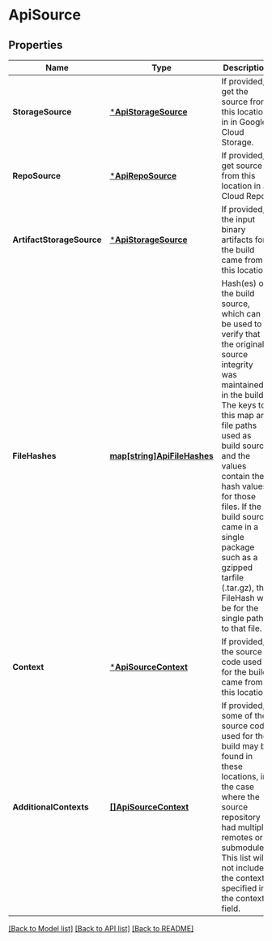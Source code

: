 # ApiSource

## Properties
Name | Type | Description | Notes
------------ | ------------- | ------------- | -------------
**StorageSource** | [***ApiStorageSource**](apiStorageSource.md) | If provided, get the source from this location in in Google Cloud Storage. | [optional] [default to null]
**RepoSource** | [***ApiRepoSource**](apiRepoSource.md) | If provided, get source from this location in a Cloud Repo. | [optional] [default to null]
**ArtifactStorageSource** | [***ApiStorageSource**](apiStorageSource.md) | If provided, the input binary artifacts for the build came from this location. | [optional] [default to null]
**FileHashes** | [**map[string]ApiFileHashes**](apiFileHashes.md) | Hash(es) of the build source, which can be used to verify that the original source integrity was maintained in the build.  The keys to this map are file paths used as build source and the values contain the hash values for those files.  If the build source came in a single package such as a gzipped tarfile (.tar.gz), the FileHash will be for the single path to that file. | [optional] [default to null]
**Context** | [***ApiSourceContext**](apiSourceContext.md) | If provided, the source code used for the build came from this location. | [optional] [default to null]
**AdditionalContexts** | [**[]ApiSourceContext**](apiSourceContext.md) | If provided, some of the source code used for the build may be found in these locations, in the case where the source repository had multiple remotes or submodules. This list will not include the context specified in the context field. | [optional] [default to null]

[[Back to Model list]](../README.md#documentation-for-models) [[Back to API list]](../README.md#documentation-for-api-endpoints) [[Back to README]](../README.md)


